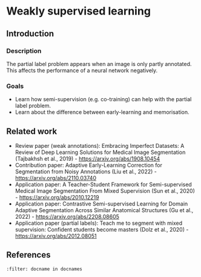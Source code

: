 # Weakly supervised learning

## Introduction

### Description
The partial label problem appears when an image is only partly annotated. This affects the performance of a neural network negatively.

### Goals
* Learn how semi-supervision (e.g. co-training) can help with the partial label problem.
* Learn about the difference between early-learning and memorisation.



## Related work
* Review paper (weak annotations): Embracing Imperfect Datasets: A Review of Deep Learning Solutions for Medical Image Segmentation (Tajbakhsh et al., 2019) - https://arxiv.org/abs/1908.10454
* Contribution paper: Adaptive Early-Learning Correction for Segmentation from Noisy Annotations (Liu et al., 2022) - https://arxiv.org/abs/2110.03740
* Application paper: A Teacher-Student Framework for Semi-supervised Medical Image Segmentation From Mixed Supervision (Sun et al., 2020) - https://arxiv.org/abs/2010.12219
* Application paper: Contrastive Semi-supervised Learning for Domain Adaptive Segmentation Across Similar Anatomical Structures (Gu et al., 2022) - https://arxiv.org/abs/2208.08605
* Application paper (partial labels): Teach me to segment with mixed supervision: Confident students become masters (Dolz et al., 2020) - https://arxiv.org/abs/2012.08051
<!-- * A regularization-driven Mean Teacher model based on semi-supervised learning for medical image segmentation -->

## References
```{bibliography}
:filter: docname in docnames
```